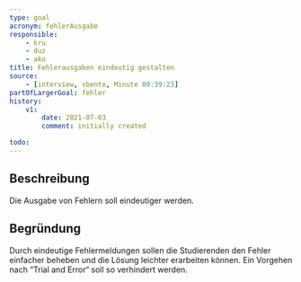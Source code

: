 ```yaml
---
type: goal
acronym: fehlerAusgabe
responsible: 
    - kru
    - duz
    - ako
title: Fehlerausgaben eindeutig gestalten
source:
    - [interview, sbente, Minute 00:39:23]
partOfLargerGoal: fehler
history:
    v1:
        date: 2021-07-03
        comment: initially created

todo: 
---
```


## Beschreibung

Die Ausgabe von Fehlern soll eindeutiger werden.

## Begründung

Durch eindeutige Fehlermeldungen sollen die Studierenden den Fehler einfacher beheben und die Lösung leichter erarbeiten können. Ein Vorgehen nach “Trial and Error“ soll so verhindert werden.